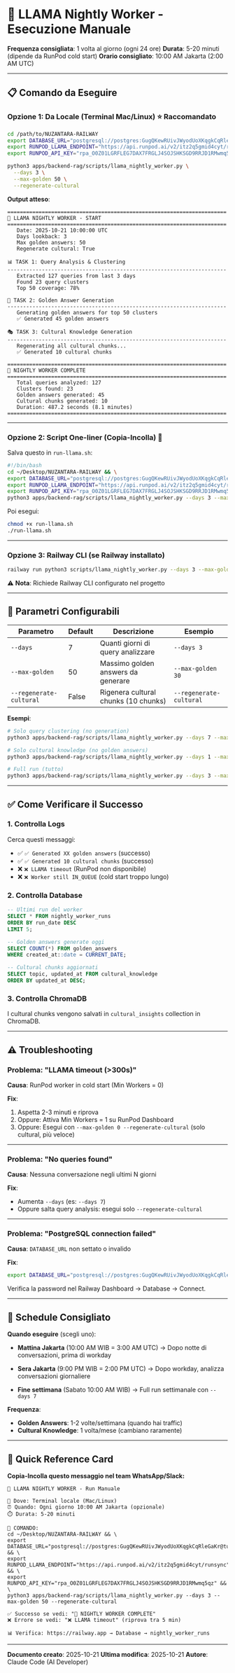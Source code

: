 # 🌙 LLAMA Nightly Worker - Esecuzione Manuale

**Frequenza consigliata**: 1 volta al giorno (ogni 24 ore)
**Durata**: 5-20 minuti (dipende da RunPod cold start)
**Orario consigliato**: 10:00 AM Jakarta (2:00 AM UTC)

---

## 📋 Comando da Eseguire

### **Opzione 1: Da Locale (Terminal Mac/Linux)** ⭐ Raccomandato

```bash
cd /path/to/NUZANTARA-RAILWAY
export DATABASE_URL="postgresql://postgres:GugQKewRUivJWyodUoXKqgkCqRleGaKr@turntable.proxy.rlwy.net:49486/railway"
export RUNPOD_LLAMA_ENDPOINT="https://api.runpod.ai/v2/itz2q5gmid4cyt/runsync"
export RUNPOD_API_KEY="rpa_O0Z01LGRFLEG7DAX7FRGLJ4SOJSHKSGD9RRJD1RMwmq5qz"

python3 apps/backend-rag/scripts/llama_nightly_worker.py \
  --days 3 \
  --max-golden 50 \
  --regenerate-cultural
```

**Output atteso**:
```
======================================================================
🌙 LLAMA NIGHTLY WORKER - START
======================================================================
   Date: 2025-10-21 10:00:00 UTC
   Days lookback: 3
   Max golden answers: 50
   Regenerate cultural: True

📊 TASK 1: Query Analysis & Clustering
----------------------------------------------------------------------
   Extracted 127 queries from last 3 days
   Found 23 query clusters
   Top 50 coverage: 78%

💎 TASK 2: Golden Answer Generation
----------------------------------------------------------------------
   Generating golden answers for top 50 clusters
   ✅ Generated 45 golden answers

🎭 TASK 3: Cultural Knowledge Generation
----------------------------------------------------------------------
   Regenerating all cultural chunks...
   ✅ Generated 10 cultural chunks

======================================================================
🎉 NIGHTLY WORKER COMPLETE
======================================================================
   Total queries analyzed: 127
   Clusters found: 23
   Golden answers generated: 45
   Cultural chunks generated: 10
   Duration: 487.2 seconds (8.1 minutes)
======================================================================
```

---

### **Opzione 2: Script One-liner (Copia-Incolla)** 🚀

Salva questo in `run-llama.sh`:

```bash
#!/bin/bash
cd ~/Desktop/NUZANTARA-RAILWAY && \
export DATABASE_URL="postgresql://postgres:GugQKewRUivJWyodUoXKqgkCqRleGaKr@turntable.proxy.rlwy.net:49486/railway" && \
export RUNPOD_LLAMA_ENDPOINT="https://api.runpod.ai/v2/itz2q5gmid4cyt/runsync" && \
export RUNPOD_API_KEY="rpa_O0Z01LGRFLEG7DAX7FRGLJ4SOJSHKSGD9RRJD1RMwmq5qz" && \
python3 apps/backend-rag/scripts/llama_nightly_worker.py --days 3 --max-golden 50 --regenerate-cultural
```

Poi esegui:
```bash
chmod +x run-llama.sh
./run-llama.sh
```

---

### **Opzione 3: Railway CLI (se Railway installato)**

```bash
railway run python3 scripts/llama_nightly_worker.py --days 3 --max-golden 50 --regenerate-cultural
```

⚠️ **Nota**: Richiede Railway CLI configurato nel progetto

---

## 🎯 Parametri Configurabili

| Parametro | Default | Descrizione | Esempio |
|-----------|---------|-------------|---------|
| `--days` | 7 | Quanti giorni di query analizzare | `--days 3` |
| `--max-golden` | 50 | Massimo golden answers da generare | `--max-golden 30` |
| `--regenerate-cultural` | False | Rigenera cultural chunks (10 chunks) | `--regenerate-cultural` |

**Esempi**:

```bash
# Solo query clustering (no generation)
python3 apps/backend-rag/scripts/llama_nightly_worker.py --days 7 --max-golden 0

# Solo cultural knowledge (no golden answers)
python3 apps/backend-rag/scripts/llama_nightly_worker.py --days 1 --max-golden 0 --regenerate-cultural

# Full run (tutto)
python3 apps/backend-rag/scripts/llama_nightly_worker.py --days 3 --max-golden 50 --regenerate-cultural
```

---

## ✅ Come Verificare il Successo

### **1. Controlla Logs**

Cerca questi messaggi:
- ✅ `✅ Generated XX golden answers` (successo)
- ✅ `✅ Generated 10 cultural chunks` (successo)
- ❌ `❌ LLAMA timeout` (RunPod non disponibile)
- ❌ `❌ Worker still IN_QUEUE` (cold start troppo lungo)

### **2. Controlla Database**

```sql
-- Ultimi run del worker
SELECT * FROM nightly_worker_runs
ORDER BY run_date DESC
LIMIT 5;

-- Golden answers generate oggi
SELECT COUNT(*) FROM golden_answers
WHERE created_at::date = CURRENT_DATE;

-- Cultural chunks aggiornati
SELECT topic, updated_at FROM cultural_knowledge
ORDER BY updated_at DESC;
```

### **3. Controlla ChromaDB**

I cultural chunks vengono salvati in `cultural_insights` collection in ChromaDB.

---

## ⚠️ Troubleshooting

### **Problema: "LLAMA timeout (>300s)"**

**Causa**: RunPod worker in cold start (Min Workers = 0)

**Fix**:
1. Aspetta 2-3 minuti e riprova
2. Oppure: Attiva Min Workers = 1 su RunPod Dashboard
3. Oppure: Esegui con `--max-golden 0 --regenerate-cultural` (solo cultural, più veloce)

---

### **Problema: "No queries found"**

**Causa**: Nessuna conversazione negli ultimi N giorni

**Fix**:
- Aumenta `--days` (es: `--days 7`)
- Oppure salta query analysis: esegui solo `--regenerate-cultural`

---

### **Problema: "PostgreSQL connection failed"**

**Causa**: `DATABASE_URL` non settato o invalido

**Fix**:
```bash
export DATABASE_URL="postgresql://postgres:GugQKewRUivJWyodUoXKqgkCqRleGaKr@turntable.proxy.rlwy.net:49486/railway"
```

Verifica la password nel Railway Dashboard → Database → Connect.

---

## 📅 Schedule Consigliato

**Quando eseguire** (scegli uno):

- **Mattina Jakarta** (10:00 AM WIB = 3:00 AM UTC)
  → Dopo notte di conversazioni, prima di workday

- **Sera Jakarta** (9:00 PM WIB = 2:00 PM UTC)
  → Dopo workday, analizza conversazioni giornaliere

- **Fine settimana** (Sabato 10:00 AM WIB)
  → Full run settimanale con `--days 7`

**Frequenza**:
- **Golden Answers**: 1-2 volte/settimana (quando hai traffic)
- **Cultural Knowledge**: 1 volta/mese (cambiano raramente)

---

## 🎯 Quick Reference Card

**Copia-Incolla questo messaggio nel team WhatsApp/Slack:**

```
🌙 LLAMA NIGHTLY WORKER - Run Manuale

📍 Dove: Terminal locale (Mac/Linux)
⏰ Quando: Ogni giorno 10:00 AM Jakarta (opzionale)
⏱️ Durata: 5-20 minuti

🚀 COMANDO:
cd ~/Desktop/NUZANTARA-RAILWAY && \
export DATABASE_URL="postgresql://postgres:GugQKewRUivJWyodUoXKqgkCqRleGaKr@turntable.proxy.rlwy.net:49486/railway" && \
export RUNPOD_LLAMA_ENDPOINT="https://api.runpod.ai/v2/itz2q5gmid4cyt/runsync" && \
export RUNPOD_API_KEY="rpa_O0Z01LGRFLEG7DAX7FRGLJ4SOJSHKSGD9RRJD1RMwmq5qz" && \
python3 apps/backend-rag/scripts/llama_nightly_worker.py --days 3 --max-golden 50 --regenerate-cultural

✅ Successo se vedi: "🎉 NIGHTLY WORKER COMPLETE"
❌ Errore se vedi: "❌ LLAMA timeout" (riprova tra 5 min)

📊 Verifica: https://railway.app → Database → nightly_worker_runs
```

---

**Documento creato**: 2025-10-21
**Ultima modifica**: 2025-10-21
**Autore**: Claude Code (AI Developer)
